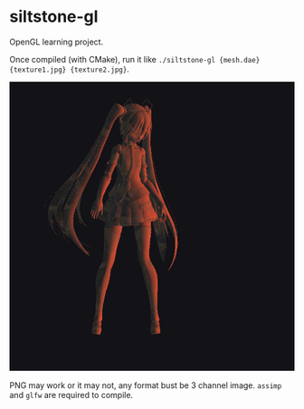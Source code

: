 # siltstone-gl
OpenGL learning project. 

Once compiled (with CMake), run it like `./siltstone-gl {mesh.dae} {texture1.jpg} {texture2.jpg}`. 

![Scene with Miku](https://github.com/dzerofive/siltstone-gl/blob/main/demo_01.jpg)

PNG may work or it may not, any format bust be 3 channel image. `assimp` and `glfw` are required to compile.

